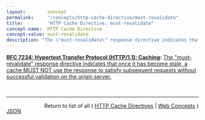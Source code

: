 ```yaml
---
layout:        concept
permalink:     "/concepts/http-cache-directive/must-revalidate"
title:         "HTTP Cache Directive: must-revalidate"
concept-name:  HTTP Cache Directive
concept-value: must-revalidate
description: "The \"must-revalidate\" response directive indicates that once it has become stale, a cache MUST NOT use the response to satisfy subsequent requests without successful validation on the origin server."
---
```


**[RFC 7234: Hypertext Transfer Protocol (HTTP/1.1): Caching](/specs/IETF/RFC/7234 "The Hypertext Transfer Protocol (HTTP) is an application-level protocol for distributed, collaborative, hypertext information systems. This document defines requirements on HTTP caches and the associated header fields that control cache behavior or indicate cacheable response messages."):** [The "must-revalidate" response directive indicates that once it has become stale, a cache MUST NOT use the response to satisfy subsequent requests without successful validation on the origin server.](http://tools.ietf.org/html/rfc7234#section-5.2.2.1 "Read documentation for HTTP Cache Directive &#34;must-revalidate&#34;")

<br/>
<hr/>

<p style="float : left"><a href="./must-revalidate.json" title="JSON representing this particular Web Concept value">JSON</a></p>
<p style="text-align: right">Return to list of all ( <a href="../http-cache-directives">HTTP Cache Directives</a> | <a href="../">Web Concepts</a> )</p>
